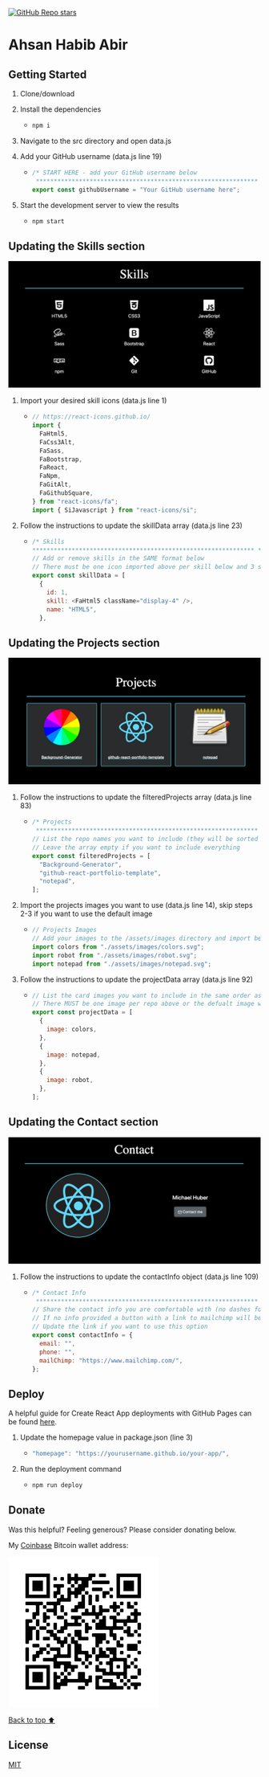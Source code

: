 [![GitHub Repo stars](https://img.shields.io/github/stars/mshuber1981/github-react-portfolio-template?color=%2361dbfb&style=for-the-badge&logo=github)](https://github.com/mshuber1981/github-react-portfolio-template/stargazers/)

# Ahsan Habib Abir



## Getting Started

1. Clone/download
1. Install the dependencies

   - ```bash
     npm i
     ```

1. Navigate to the src directory and open data.js
1. Add your GitHub username (data.js line 19)

   - ```javascript
     /* START HERE - add your GitHub username below
      ************************************************************** */
     export const githubUsername = "Your GitHub username here";
     ```

1. Start the development server to view the results

   - ```bash
     npm start
     ```

## Updating the Skills section

![Skills Preview](/images/skills.png)

1. Import your desired skill icons (data.js line 1)

   - ```javascript
     // https://react-icons.github.io/
     import {
       FaHtml5,
       FaCss3Alt,
       FaSass,
       FaBootstrap,
       FaReact,
       FaNpm,
       FaGitAlt,
       FaGithubSquare,
     } from "react-icons/fa";
     import { SiJavascript } from "react-icons/si";
     ```

1. Follow the instructions to update the skillData array (data.js line 23)

   - ```javascript
     /* Skills
     ************************************************************** */
     // Add or remove skills in the SAME format below
     // There must be one icon imported above per skill below and 3 skills per row
     export const skillData = [
       {
         id: 1,
         skill: <FaHtml5 className="display-4" />,
         name: "HTML5",
       },
     ```

## Updating the Projects section

![Projects Preview](/images/projects.png)

1. Follow the instructions to update the filteredProjects array (data.js line 83)

   - ```javascript
     /* Projects
      ************************************************************** */
     // List the repo names you want to include (they will be sorted alphabetically)
     // Leave the array empty if you want to include everything
     export const filteredProjects = [
       "Background-Generator",
       "github-react-portfolio-template",
       "notepad",
     ];
     ```

1. Import the projects images you want to use (data.js line 14), skip steps 2-3 if you want to use the default image

   - ```javascript
     // Projects Images
     // Add your images to the /assets/images directory and import below
     import colors from "./assets/images/colors.svg";
     import robot from "./assets/images/robot.svg";
     import notepad from "./assets/images/notepad.svg";
     ```

1. Follow the instructions to update the projectData array (data.js line 92)

   - ```javascript
     // List the card images you want to include in the same order as the repos above
     // There MUST be one image per repo above or the defualt image will be applied
     export const projectData = [
       {
         image: colors,
       },
       {
         image: notepad,
       },
       {
         image: robot,
       },
     ];
     ```

## Updating the Contact section

![Contact Preview](/images/contact.png)

1. Follow the instructions to update the contactInfo object (data.js line 109)

   - ```javascript
     /* Contact Info
      ************************************************************** */
     // Share the contact info you are comfortable with (no dashes for phone numbers)
     // If no info provided a button with a link to mailchimp will be rendered
     // Update the link if you want to use this option
     export const contactInfo = {
       email: "",
       phone: "",
       mailChimp: "https://www.mailchimp.com/",
     };
     ```

## Deploy

A helpful guide for Create React App deployments with GitHub Pages can be found <a href="https://create-react-app.dev/docs/deployment#github-pages">here</a>.

1. Update the homepage value in package.json (line 3)

   - ```javascript
     "homepage": "https://yourusername.github.io/your-app/",
     ```

1. Run the deployment command

   - ```bash
     npm run deploy
     ```

## Donate

Was this helpful? Feeling generous? Please consider donating below.

My [Coinbase](https://www.coinbase.com/) Bitcoin wallet address:

![Bitcoin](/images/bitcoin.png)

[Back to top ⬆](#github-react-portfolio-template)

## License

[MIT](https://choosealicense.com/licenses/mit/)

